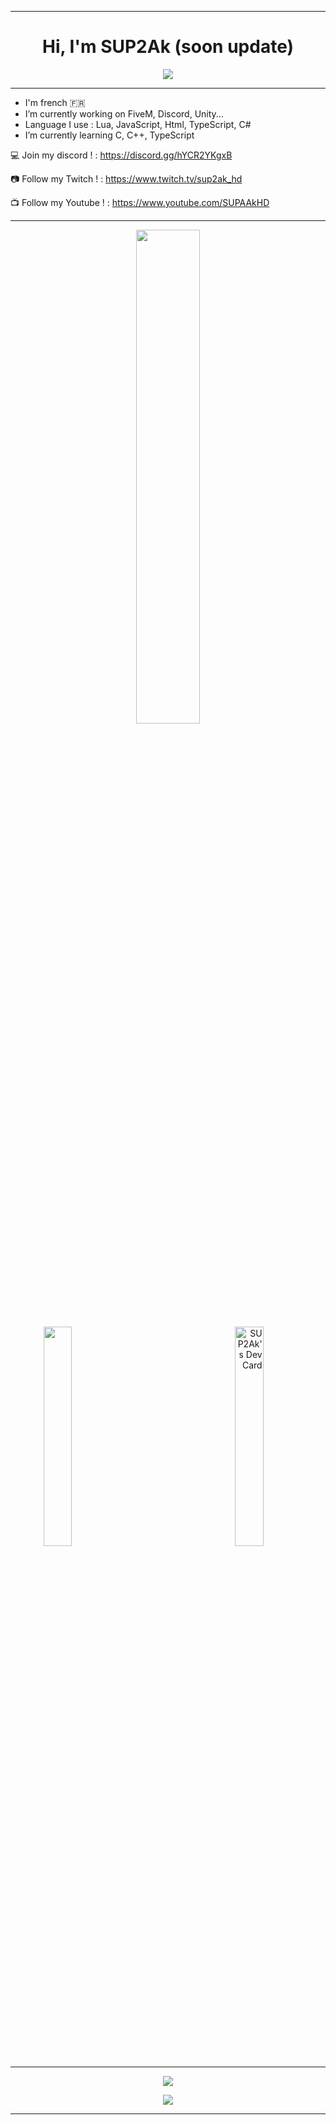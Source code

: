 
____
      
<h1 align="center">Hi, I'm SUP2Ak (soon update)</h1>


<div align="center">
  <a align="center" href="https://discords.com/bio/p/sup2ak" target="_blank">
    <img align="center" src="https://discord.c99.nl/widget/theme-3/813886677142994994.png"/>
  </a>
</div>


____
      
- I'm french :fr:
- I’m currently working on FiveM, Discord, Unity...
- Language I use : Lua, JavaScript, Html, TypeScript, C#
- I’m currently learning C, C++, TypeScript

💻 Join my discord ! : https://discord.gg/hYCR2YKgxB

📷 Follow my Twitch ! : https://www.twitch.tv/sup2ak_hd

📺 Follow my Youtube ! : https://www.youtube.com/SUPAAkHD

____
         
<div align="center">
    <img align="center" width="45%" src="https://github-readme-stats.vercel.app/api/?username=SUP2Ak&theme=gotham&show_icons=true" />
</div>
<div align="center">
    <a align="right" height="30%" href="https://app.daily.dev/SUP2Ak"><img src="https://api.daily.dev/devcards/daf15bdb03fc4f64ac7b98d6d3a4401f.png?r=mx2" width="30%" alt="SUP2Ak's Dev Card"/></a>
    <img align="left" width="30%"  src="https://github-readme-stats.quantumlytangled.vercel.app/api/top-langs/?username=SUP2Ak&theme=gotham&layout=default&show_icons=true" />
</div>

____
        
<p align="center"><a href="https://discord.gg/hYCR2YKgxB">
      <img src="https://img.shields.io/discord/840724430694514729?style=for-the-badge&logo=discord&labelColor=7289da&logoColor=white&color=2c2f33&label=Discord"/>
    </a></p>
<p align="center"><a href="https://visitorbadge.io/status?path=https%3A%2F%2Fgithub.com%2Fach-git"><img src="https://api.visitorbadge.io/api/visitors?path=https%3A%2F%2Fgithub.com%2Fach-git&labelColor=%23333333&countColor=%23ba68c8&style=flat" /></a></p>


____
      
